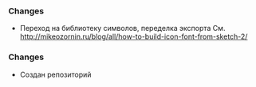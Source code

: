 <a name="2.0.0"></a>

### Changes
* Переход на библиотеку символов, переделка экспорта
См. http://mikeozornin.ru/blog/all/how-to-build-icon-font-from-sketch-2/

<a name="1.0.0"></a>

### Changes

* Создан репозиторий
